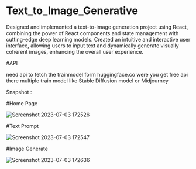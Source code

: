 # Text_to_Image_Generative

Designed and implemented a text-to-image generation project using React, combining the power of React components and state management with cutting-edge deep learning models. Created an intuitive and interactive user interface, allowing users to input text and dynamically generate visually coherent images, enhancing the overall user experience.

#API

need api to fetch the trainmodel  form huggingface.co were you get free api there multiple train model like  Stable Diffusion model or  Midjourney 


Snapshot :

#Home Page

![Screenshot 2023-07-03 172526](https://github.com/Shoheb06/Text_to_Image_Generative/assets/135418113/6dec0bfc-10b3-4a5e-9c60-d482b6eb8da2)


#Text Prompt

![Screenshot 2023-07-03 172547](https://github.com/Shoheb06/Text_to_Image_Generative/assets/135418113/dd3e87d4-4bd1-4370-a81d-4ebec071661a)



#Image Generate 

![Screenshot 2023-07-03 172636](https://github.com/Shoheb06/Text_to_Image_Generative/assets/135418113/8d79c925-24cb-4733-bf2b-b0f55c37d1c8)
